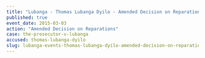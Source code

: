 ```yaml
---
title: "Lubanga - Thomas Lubanga Dyilo - Amended Decision on Reparations"
published: true
event_date: 2015-03-03
action: "Amended Decision on Reparations"
case: the-prosecutor-v-lubanga
accused: thomas-lubanga-dyilo
slug: lubanga-events-thomas-lubanga-dyilo-amended-decision-on-reparations
---
```

